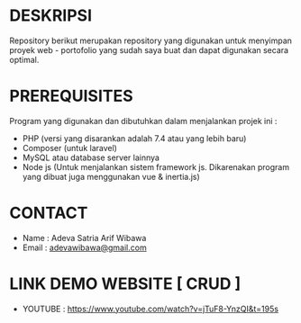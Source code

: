 # DESKRIPSI  
Repository berikut merupakan repository yang digunakan untuk menyimpan proyek web - portofolio yang sudah saya buat dan dapat digunakan secara optimal. 

# PREREQUISITES
 Program yang digunakan dan dibutuhkan dalam menjalankan projek ini : 
  - PHP (versi yang disarankan adalah 7.4 atau yang lebih baru)
  - Composer (untuk laravel)
  - MySQL atau database server lainnya
  - Node js (Untuk menjalankan sistem framework js. Dikarenakan program yang dibuat juga menggunakan vue & inertia.js)

# CONTACT 

  - Name    : Adeva Satria Arif Wibawa
  - Email   : adevawibawa@gmail.com

# LINK DEMO WEBSITE [ CRUD ]

 - YOUTUBE : https://www.youtube.com/watch?v=jTuF8-YnzQI&t=195s
